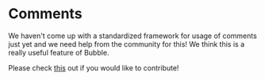 # Comments

We haven't come up with a standardized framework for usage of comments just yet and we need help from the community for this! We think this is a really useful feature of Bubble.

Please check [this](../miscellaneous/contribution-guide.md) out if you would like to contribute!

